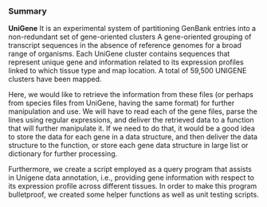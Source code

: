 ### Summary

**UniGene**
It is an experimental system of partitioning GenBank entries into a non-redundant set of gene-oriented clusters
A gene-oriented grouping of transcript sequences in the absence of reference genomes for a broad range of organisms.
Each UniGene cluster contains sequences that represent unique gene and information related to its expression 
profiles linked to which tissue type and map location.
A total of 59,500 UNIGENE clusters have been mapped.

Here, we would like to retrieve the information from these files (or perhaps from species files from UniGene, 
having the same format) for further manipulation and use. We will have to read each of the gene files, parse the 
lines using regular expressions, and deliver the retrieved data to a function that will further manipulate it. 
If we need to do that, it would be a good idea to store the data for each gene in a data structure, 
and then deliver the data structure to the function, or store each gene data structure in large list or dictionary for
further processing.

Furthermore, we create a script employed as a query program that assists in Unigene data annotation, i.e., providing gene information with respect to its expression profile across different tissues. In order to make this program bulletproof, we created some helper functions as well as unit testing scripts.

